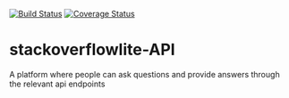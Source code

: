 [![Build Status](https://travis-ci.org/dennisdnyce/stackoverflowlite.svg?branch=develop)](https://travis-ci.org/dennisdnyce/stackoverflowlite)
[![Coverage Status](https://coveralls.io/repos/github/dennisdnyce/stackoverflowlite/badge.svg?branch=develop)](https://coveralls.io/github/dennisdnyce/stackoverflowlite?branch=develop)

# stackoverflowlite-API
A platform where people can ask questions and provide answers through the relevant api endpoints
